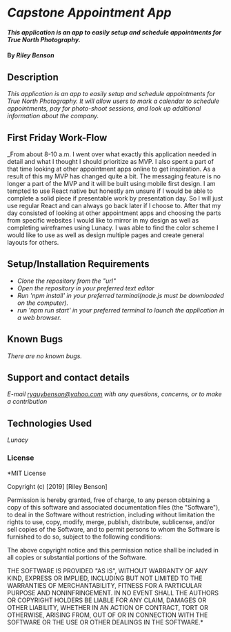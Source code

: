 # _Capstone Appointment App_

####  _This application is an app to easily setup and schedule appointments for True North Photography._

#### By _**Riley Benson**_

## Description

_This application is an app to easily setup and schedule appointments for True North Photography. It will allow users to mark a calendar to schedule appointments, pay for photo-shoot sessions, and look up additional information about the company._

## First Friday Work-Flow
_From about 8-10 a.m. I went over what exactly this application needed in detail and what I thought I should prioritize as MVP. I also spent a part of that time looking at other appointment apps online to get inspiration. As a result of this my MVP has changed quite a bit. The messaging feature is no longer a part of the MVP and it will be built using mobile first design. I am tempted to use React native but honestly am unsure if I would be able to complete a solid piece if presentable work by presentation day. So I will just use regular React and can always go back later if I choose to. After that my day consisted of looking at other appointment apps and choosing the parts from specific websites I would like to mirror in my design as well as completing wireframes using Lunacy. I was able to find the color scheme I would like to use as well as design multiple pages and create general layouts for others.

## Setup/Installation Requirements

* _Clone the repository from the "url"_
* _Open the repository in your preferred text editor_
* _Run 'npm install' in your preferred terminal(node.js must be downloaded on the computer)._
* _run 'npm run start' in your preferred terminal to launch the application in a web browser._

## Known Bugs

_There are no known bugs._

## Support and contact details

_E-mail ryguybenson@yahoo.com with any questions, concerns, or to make a contribution_

## Technologies Used

_Lunacy_

### License

*MIT License

Copyright (c) [2019] [Riley Benson]

Permission is hereby granted, free of charge, to any person obtaining a copy of this software and associated documentation files (the "Software"), to deal in the Software without restriction, including without limitation the rights to use, copy, modify, merge, publish, distribute, sublicense, and/or sell copies of the Software, and to permit persons to whom the Software is furnished to do so, subject to the following conditions:

The above copyright notice and this permission notice shall be included in all copies or substantial portions of the Software.

THE SOFTWARE IS PROVIDED "AS IS", WITHOUT WARRANTY OF ANY KIND, EXPRESS OR IMPLIED, INCLUDING BUT NOT LIMITED TO THE WARRANTIES OF MERCHANTABILITY, FITNESS FOR A PARTICULAR PURPOSE AND NONINFRINGEMENT. IN NO EVENT SHALL THE AUTHORS OR COPYRIGHT HOLDERS BE LIABLE FOR ANY CLAIM, DAMAGES OR OTHER LIABILITY, WHETHER IN AN ACTION OF CONTRACT, TORT OR OTHERWISE, ARISING FROM, OUT OF OR IN CONNECTION WITH THE SOFTWARE OR THE USE OR OTHER DEALINGS IN THE SOFTWARE.*
